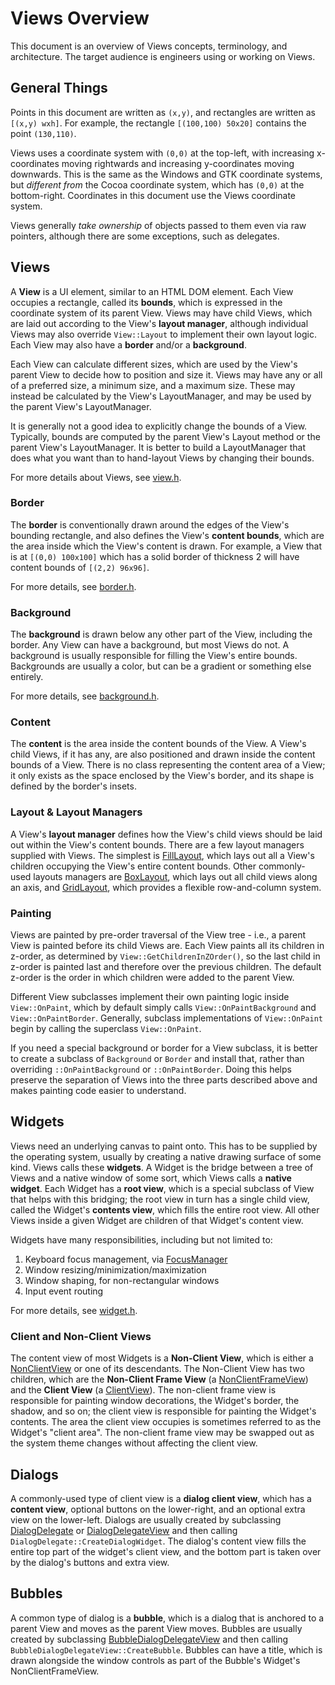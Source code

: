 # Views Overview

This document is an overview of Views concepts, terminology, and architecture.
The target audience is engineers using or working on Views.

## General Things

Points in this document are written as `(x,y)`, and rectangles are written as
`[(x,y) wxh]`. For example, the rectangle `[(100,100) 50x20]` contains the point
`(130,110)`.

Views uses a coordinate system with `(0,0)` at the top-left, with increasing
x-coordinates moving rightwards and increasing y-coordinates moving downwards.
This is the same as the Windows and GTK coordinate systems, but *different from*
the Cocoa coordinate system, which has `(0,0)` at the bottom-right. Coordinates
in this document use the Views coordinate system.

Views generally *take ownership* of objects passed to them even via raw
pointers, although there are some exceptions, such as delegates.

## Views

A **View** is a UI element, similar to an HTML DOM element. Each View occupies a
rectangle, called its **bounds**, which is expressed in the coordinate system of
its parent View. Views may have child Views, which are laid out according to the
View's **layout manager**, although individual Views may also override
`View::Layout` to implement their own layout logic. Each View may also have a
**border** and/or a **background**.

Each View can calculate different sizes, which are used by the View's parent
View to decide how to position and size it. Views may have any or all of a
preferred size, a minimum size, and a maximum size. These may instead be
calculated by the View's LayoutManager, and may be used by the parent View's
LayoutManager.

It is generally not a good idea to explicitly change the bounds of a View.
Typically, bounds are computed by the parent View's Layout method or the parent
View's LayoutManager. It is better to build a LayoutManager that does what you
want than to hand-layout Views by changing their bounds.

For more details about Views, see [view.h].

### Border

The **border** is conventionally drawn around the edges of the View's bounding
rectangle, and also defines the View's **content bounds**, which are the area
inside which the View's content is drawn. For example, a View that is at
`[(0,0) 100x100]` which has a solid border of thickness 2 will have content
bounds of `[(2,2) 96x96]`.

For more details, see [border.h].

### Background

The **background** is drawn below any other part of the View, including the
border. Any View can have a background, but most Views do not. A background is
usually responsible for filling the View's entire bounds. Backgrounds are
usually a color, but can be a gradient or something else entirely.

For more details, see [background.h].

### Content

The **content** is the area inside the content bounds of the View. A View's
child Views, if it has any, are also positioned and drawn inside the content
bounds of a View. There is no class representing the content area of a View; it
only exists as the space enclosed by the View's border, and its shape is defined
by the border's insets.

### Layout & Layout Managers

A View's **layout manager** defines how the View's child views should be laid
out within the View's content bounds. There are a few layout managers supplied
with Views. The simplest is [FillLayout], which lays out all a View's children
occupying the View's entire content bounds. Other commonly-used layouts managers
are [BoxLayout], which lays out all child views along an axis, and [GridLayout],
which provides a flexible row-and-column system.

### Painting

Views are painted by pre-order traversal of the View tree - i.e., a parent View
is painted before its child Views are. Each View paints all its children in
z-order, as determined by `View::GetChildrenInZOrder()`, so the last child in
z-order is painted last and therefore over the previous children. The default
z-order is the order in which children were added to the parent View.

Different View subclasses implement their own painting logic inside
`View::OnPaint`, which by default simply calls `View::OnPaintBackground` and
`View::OnPaintBorder`. Generally, subclass implementations of `View::OnPaint`
begin by calling the superclass `View::OnPaint`.

If you need a special background or border for a View subclass, it is better to
create a subclass of `Background` or `Border` and install that, rather than
overriding `::OnPaintBackground` or `::OnPaintBorder`. Doing this helps preserve
the separation of Views into the three parts described above and makes painting
code easier to understand.

## Widgets

Views need an underlying canvas to paint onto. This has to be supplied by the
operating system, usually by creating a native drawing surface of some kind.
Views calls these **widgets**. A Widget is the bridge between a tree of Views
and a native window of some sort, which Views calls a **native widget**. Each
Widget has a **root view**, which is a special subclass of View that helps with
this bridging; the root view in turn has a single child view, called the
Widget's **contents view**, which fills the entire root view. All other Views
inside a given Widget are children of that Widget's content view.

Widgets have many responsibilities, including but not limited to:

1. Keyboard focus management, via [FocusManager]
2. Window resizing/minimization/maximization
3. Window shaping, for non-rectangular windows
4. Input event routing

For more details, see [widget.h].

### Client and Non-Client Views

The content view of most Widgets is a **Non-Client View**, which is either a
[NonClientView] or one of its descendants. The Non-Client View has two children,
which are the **Non-Client Frame View** (a [NonClientFrameView]) and the
**Client View** (a [ClientView]). The non-client frame view is responsible for
painting window decorations, the Widget's border, the shadow, and so on; the
client view is responsible for painting the Widget's contents. The area the
client view occupies is sometimes referred to as the Widget's "client area". The
non-client frame view may be swapped out as the system theme changes without
affecting the client view.

## Dialogs

A commonly-used type of client view is a **dialog client view**, which has a
**content view**, optional buttons on the lower-right, and an optional extra
view on the lower-left. Dialogs are usually created by subclassing
[DialogDelegate] or [DialogDelegateView] and then calling
`DialogDelegate::CreateDialogWidget`. The dialog's content view fills the entire
top part of the widget's client view, and the bottom part is taken over by the
dialog's buttons and extra view.

## Bubbles

A common type of dialog is a **bubble**, which is a dialog that is anchored to a
parent View and moves as the parent View moves. Bubbles are usually created by
subclassing [BubbleDialogDelegateView] and then calling
`BubbleDialogDelegateView::CreateBubble`. Bubbles can have a title, which is
drawn alongside the window controls as part of the Bubble's Widget's
NonClientFrameView.

[BoxLayout]: https://cs.chromium.org/chromium/src/ui/views/layout/box_layout.h
[BubbleDialogDelegateView]: https://cs.chromium.org/chromium/src/ui/views/bubble/bubble_dialog_delegate.h
[ClientView]: https://cs.chromium.org/chromium/src/ui/views/window/client_view.h
[DialogDelegate]: https://cs.chromium.org/chromium/src/ui/views/window/dialog_delegate.h
[DialogDelegateView]: https://cs.chromium.org/chromium/src/ui/views/window/dialog_delegate.h
[FillLayout]: https://cs.chromium.org/chromium/src/ui/views/layout/fill_layout.h
[FocusManager]: https://cs.chromium.org/chromium/src/ui/views/focus/focus_manager.h
[GridLayout]: https://cs.chromium.org/chromium/src/ui/views/layout/grid_layout.h

[NonClientView]: https://cs.chromium.org/chromium/src/ui/views/window/non_client_view.h
[NonClientFrameView]: https://cs.chromium.org/chromium/src/ui/views/window/non_client_view.h
[background.h]: https://cs.chromium.org/chromium/src/ui/views/background.h
[border.h]: https://cs.chromium.org/chromium/src/ui/views/border.h
[canvas.h]: https://cs.chromium.org/chromium/src/ui/gfx/canvas.h
[view.h]: https://cs.chromium.org/chromium/src/ui/views/view.h
[widget.h]: https://cs.chromium.org/chromium/src/ui/views/widget/widget.h

